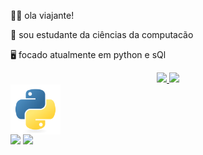 🖖🏻 ola viajante!

📖 sou estudante da ciências da computacão 

🖥️ focado atualmente em python e sQl 

<div align="center">
  <a href="https://github.com/Vinicius-Nery">
    <img height="180em" src="https://github-readme-stats.vercel.app/api?username=Vininery2&show_icons=true&theme=dracula&include_all_commits=true&count_private=true"/>
    <img height="150em" src="https://github-readme-stats.vercel.app/api/top-langs/?username=Vininery2&layout=compact&langs_count=7&theme=dracula"/>
</div>
<img align="center" alt="Rafa-Python" height="80" width="80" src="https://raw.githubusercontent.com/devicons/devicon/master/icons/python/python-original.svg">
  
<div>
  <a href="https://www.instagram.com/vinicius_nery1/" target="_blank"><img src="https://img.shields.io/badge/-Instagram-%23E4405F?style=for-the-badge&logo=instagram&logoColor=white" target="_blank"></a>
  <a href=(https://img.shields.io/badge/Gmail-D14836?style=for-the-badge&logo=gmail&logoColor=white)="https://https://www.linkedin.com/in/vinicius-emanuel-98984a209/-45875016a" target="_blank"><img src="https://img.shields.io/badge/-LinkedIn-%230077B5?style=for-the-badge&logo=linkedin&logoColor=white" target="_blank"></a> 


  
</div>
 
        
  
 
